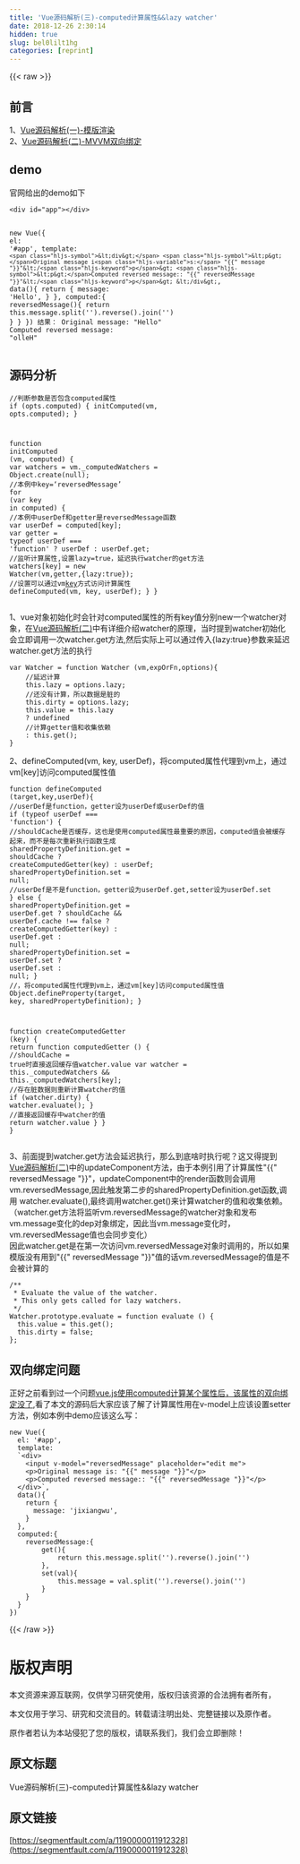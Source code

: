 ```yaml
---
title: 'Vue源码解析(三)-computed计算属性&&lazy watcher' 
date: 2018-12-26 2:30:14
hidden: true
slug: bel0lilt1hg
categories: [reprint]
---
```


{{< raw >}}

                    
<h2 id="articleHeader0">前言</h2>
<p>1、<a href="https://segmentfault.com/a/1190000011816036">Vue源码解析(一)-模版渲染</a><br>2、<a href="https://segmentfault.com/a/1190000011850156" target="_blank">Vue源码解析(二)-MVVM双向绑定</a></p>
<h2 id="articleHeader1">demo</h2>
<p>官网给出的demo如下</p>
<div class="widget-codetool" style="display:none;">
      <div class="widget-codetool--inner">
      <span class="selectCode code-tool" data-toggle="tooltip" data-placement="top" title="" data-original-title="全选"></span>
      <span type="button" class="copyCode code-tool" data-toggle="tooltip" data-placement="top" data-clipboard-text="<div id=&quot;app&quot;></div>

new Vue({
  el: '#app',
  template: 
  `<div>
    <p>Original message is: "{{" message "}}"</p>
    <p>Computed reversed message:: "{{" reversedMessage "}}"</p>
  </div>`,
  data(){
    return {
      message: 'Hello',
    }
  },
  computed:{
    reversedMessage(){
        return this.message.split('').reverse().join('')
    }
  }
})
结果：
Original message: &quot;Hello&quot;
Computed reversed message: &quot;olleH&quot;" title="" data-original-title="复制"></span>
      <span type="button" class="saveToNote code-tool" data-toggle="tooltip" data-placement="top" title="" data-original-title="放进笔记"></span>
      </div>
      </div><pre class="hljs vim"><code>&lt;div id=<span class="hljs-string">"app"</span>&gt;&lt;/div&gt;

<span class="hljs-keyword">new</span> Vue({
  <span class="hljs-keyword">e</span><span class="hljs-variable">l:</span> <span class="hljs-string">'#app'</span>,
  template: 
  `<span class="hljs-symbol">&lt;div&gt;</span>
    <span class="hljs-symbol">&lt;p&gt;</span>Original message i<span class="hljs-variable">s:</span> "{{" message "}}"&lt;/<span class="hljs-keyword">p</span>&gt;
    <span class="hljs-symbol">&lt;p&gt;</span>Computed reversed message:: "{{" reversedMessage "}}"&lt;/<span class="hljs-keyword">p</span>&gt;
  &lt;/div&gt;`,
  data(){
    <span class="hljs-keyword">return</span> {
      message: <span class="hljs-string">'Hello'</span>,
    }
  },
  computed:{
    reversedMessage(){
        <span class="hljs-keyword">return</span> this.message.<span class="hljs-keyword">split</span>(<span class="hljs-string">''</span>).<span class="hljs-built_in">reverse</span>().<span class="hljs-keyword">join</span>(<span class="hljs-string">''</span>)
    }
  }
})
结果：
Original message: <span class="hljs-string">"Hello"</span>
Computed reversed message: <span class="hljs-string">"olleH"</span></code></pre>
<h2 id="articleHeader2">源码分析</h2>
<div class="widget-codetool" style="display:none;">
      <div class="widget-codetool--inner">
      <span class="selectCode code-tool" data-toggle="tooltip" data-placement="top" title="" data-original-title="全选"></span>
      <span type="button" class="copyCode code-tool" data-toggle="tooltip" data-placement="top" data-clipboard-text="//判断参数是否包含computed属性
if (opts.computed) { initComputed(vm, opts.computed); }

function initComputed (vm, computed) {
   var watchers = vm._computedWatchers = Object.create(null);
   //本例中key=‘reversedMessage’
   for (var key in computed) {
      //本例中userDef和getter是reversedMessage函数
      var userDef = computed[key];
      var getter = typeof userDef === 'function' ? userDef : userDef.get;
      //监听计算属性,设置lazy=true，延迟执行watcher的get方法
      watchers[key] = new Watcher(vm,getter,{lazy:true});
      //设置可以通过vm[key](本例vm.reversedMessage)方式访问计算属性
      defineComputed(vm, key, userDef);
   }
}" title="" data-original-title="复制"></span>
      <span type="button" class="saveToNote code-tool" data-toggle="tooltip" data-placement="top" title="" data-original-title="放进笔记"></span>
      </div>
      </div><pre class="hljs javascript"><code><span class="hljs-comment">//判断参数是否包含computed属性</span>
<span class="hljs-keyword">if</span> (opts.computed) { initComputed(vm, opts.computed); }

<span class="hljs-function"><span class="hljs-keyword">function</span> <span class="hljs-title">initComputed</span> (<span class="hljs-params">vm, computed</span>) </span>{
   <span class="hljs-keyword">var</span> watchers = vm._computedWatchers = <span class="hljs-built_in">Object</span>.create(<span class="hljs-literal">null</span>);
   <span class="hljs-comment">//本例中key=‘reversedMessage’</span>
   <span class="hljs-keyword">for</span> (<span class="hljs-keyword">var</span> key <span class="hljs-keyword">in</span> computed) {
      <span class="hljs-comment">//本例中userDef和getter是reversedMessage函数</span>
      <span class="hljs-keyword">var</span> userDef = computed[key];
      <span class="hljs-keyword">var</span> getter = <span class="hljs-keyword">typeof</span> userDef === <span class="hljs-string">'function'</span> ? userDef : userDef.get;
      <span class="hljs-comment">//监听计算属性,设置lazy=true，延迟执行watcher的get方法</span>
      watchers[key] = <span class="hljs-keyword">new</span> Watcher(vm,getter,{<span class="hljs-attr">lazy</span>:<span class="hljs-literal">true</span>});
      <span class="hljs-comment">//设置可以通过vm[key](本例vm.reversedMessage)方式访问计算属性</span>
      defineComputed(vm, key, userDef);
   }
}</code></pre>
<p>1、vue对象初始化时会针对computed属性的所有key值分别new一个watcher对象，在<a href="https://segmentfault.com/a/1190000011850156">Vue源码解析(二)</a>中有详细介绍watcher的原理，当时提到watcher初始化会立即调用一次watcher.get方法,然后实际上可以通过传入{lazy:true}参数来延迟watcher.get方法的执行</p>
<div class="widget-codetool" style="display:none;">
      <div class="widget-codetool--inner">
      <span class="selectCode code-tool" data-toggle="tooltip" data-placement="top" title="" data-original-title="全选"></span>
      <span type="button" class="copyCode code-tool" data-toggle="tooltip" data-placement="top" data-clipboard-text="var Watcher = function Watcher (vm,expOrFn,options){
    //延迟计算
    this.lazy = options.lazy;
    //还没有计算，所以数据是脏的
    this.dirty = options.lazy;
    this.value = this.lazy
    ? undefined
    //计算getter值和收集依赖
    : this.get();
}" title="" data-original-title="复制"></span>
      <span type="button" class="saveToNote code-tool" data-toggle="tooltip" data-placement="top" title="" data-original-title="放进笔记"></span>
      </div>
      </div><pre class="hljs kotlin"><code><span class="hljs-keyword">var</span> Watcher = function Watcher (vm,expOrFn,options){
    <span class="hljs-comment">//延迟计算</span>
    <span class="hljs-keyword">this</span>.lazy = options.lazy;
    <span class="hljs-comment">//还没有计算，所以数据是脏的</span>
    <span class="hljs-keyword">this</span>.dirty = options.lazy;
    <span class="hljs-keyword">this</span>.value = <span class="hljs-keyword">this</span>.lazy
    ? undefined
    <span class="hljs-comment">//计算getter值和收集依赖</span>
    : <span class="hljs-keyword">this</span>.<span class="hljs-keyword">get</span>();
}</code></pre>
<p>2、defineComputed(vm, key, userDef)，将computed属性代理到vm上，通过vm[key]访问computed属性值</p>
<div class="widget-codetool" style="display:none;">
      <div class="widget-codetool--inner">
      <span class="selectCode code-tool" data-toggle="tooltip" data-placement="top" title="" data-original-title="全选"></span>
      <span type="button" class="copyCode code-tool" data-toggle="tooltip" data-placement="top" data-clipboard-text="function defineComputed (target,key,userDef){
    //userDef是function，getter设为userDef或userDef的值
    if (typeof userDef === 'function') {
        //shouldCache是否缓存，这也是使用computed属性最重要的原因，computed值会被缓存起来，而不是每次重新执行函数生成
        sharedPropertyDefinition.get = shouldCache
          ? createComputedGetter(key)
          : userDef;
        sharedPropertyDefinition.set = null;
    //userDef是不是function，getter设为userDef.get,setter设为userDef.set
    } else {
        sharedPropertyDefinition.get = userDef.get
          ? shouldCache &amp;&amp; userDef.cache !== false
            ? createComputedGetter(key)
            : userDef.get
          : null;
        sharedPropertyDefinition.set = userDef.set
          ? userDef.set
          : null;
    }
    //，将computed属性代理到vm上，通过vm[key]访问computed属性值
    Object.defineProperty(target, key, sharedPropertyDefinition);
}

function createComputedGetter (key) {
  return function computedGetter () {
      //shouldCache = true时直接返回缓存值watcher.value
      var watcher = this._computedWatchers &amp;&amp; this._computedWatchers[key];
      //存在脏数据则重新计算watcher的值
      if (watcher.dirty) {
        watcher.evaluate();
      }
      //直接返回缓存中watcher的值
      return watcher.value
    }
  }
}" title="" data-original-title="复制"></span>
      <span type="button" class="saveToNote code-tool" data-toggle="tooltip" data-placement="top" title="" data-original-title="放进笔记"></span>
      </div>
      </div><pre class="hljs processing"><code>function defineComputed (target,<span class="hljs-built_in">key</span>,userDef){
    <span class="hljs-comment">//userDef是function，getter设为userDef或userDef的值</span>
    <span class="hljs-keyword">if</span> (typeof userDef === <span class="hljs-string">'function'</span>) {
        <span class="hljs-comment">//shouldCache是否缓存，这也是使用computed属性最重要的原因，computed值会被缓存起来，而不是每次重新执行函数生成</span>
        sharedPropertyDefinition.<span class="hljs-built_in">get</span> = shouldCache
          ? createComputedGetter(<span class="hljs-built_in">key</span>)
          : userDef;
        sharedPropertyDefinition.<span class="hljs-built_in">set</span> = <span class="hljs-keyword">null</span>;
    <span class="hljs-comment">//userDef是不是function，getter设为userDef.get,setter设为userDef.set</span>
    } <span class="hljs-keyword">else</span> {
        sharedPropertyDefinition.<span class="hljs-built_in">get</span> = userDef.<span class="hljs-built_in">get</span>
          ? shouldCache &amp;&amp; userDef.cache !== <span class="hljs-keyword">false</span>
            ? createComputedGetter(<span class="hljs-built_in">key</span>)
            : userDef.<span class="hljs-built_in">get</span>
          : <span class="hljs-keyword">null</span>;
        sharedPropertyDefinition.<span class="hljs-built_in">set</span> = userDef.<span class="hljs-built_in">set</span>
          ? userDef.<span class="hljs-built_in">set</span>
          : <span class="hljs-keyword">null</span>;
    }
    <span class="hljs-comment">//，将computed属性代理到vm上，通过vm[key]访问computed属性值</span>
    <span class="hljs-keyword">Object</span>.defineProperty(target, <span class="hljs-built_in">key</span>, sharedPropertyDefinition);
}

function createComputedGetter (<span class="hljs-built_in">key</span>) {
  <span class="hljs-keyword">return</span> function computedGetter () {
      <span class="hljs-comment">//shouldCache = true时直接返回缓存值watcher.value</span>
      var watcher = <span class="hljs-keyword">this</span>._computedWatchers &amp;&amp; <span class="hljs-keyword">this</span>._computedWatchers[<span class="hljs-built_in">key</span>];
      <span class="hljs-comment">//存在脏数据则重新计算watcher的值</span>
      <span class="hljs-keyword">if</span> (watcher.dirty) {
        watcher.evaluate();
      }
      <span class="hljs-comment">//直接返回缓存中watcher的值</span>
      <span class="hljs-keyword">return</span> watcher.value
    }
  }
}</code></pre>
<p>3、前面提到watcher.get方法会延迟执行，那么到底啥时执行呢？这又得提到<a href="https://segmentfault.com/a/1190000011850156" target="_blank">Vue源码解析(二)</a>中的updateComponent方法，由于本例引用了计算属性"{{" reversedMessage "}}"，updateComponent中的render函数则会调用vm.reversedMessage,因此触发第二步的sharedPropertyDefinition.get函数,调用        watcher.evaluate(),最终调用watcher.get()来计算watcher的值和收集依赖。（watcher.get方法将监听vm.reversedMessage的watcher对象和发布vm.message变化的dep对象绑定，因此当vm.message变化时，vm.reversedMessage值也会同步变化）<br>因此watcher.get是在第一次访问vm.reversedMessage对象时调用的，所以如果模版没有用到"{{" reversedMessage "}}"值的话vm.reversedMessage的值是不会被计算的</p>
<div class="widget-codetool" style="display:none;">
      <div class="widget-codetool--inner">
      <span class="selectCode code-tool" data-toggle="tooltip" data-placement="top" title="" data-original-title="全选"></span>
      <span type="button" class="copyCode code-tool" data-toggle="tooltip" data-placement="top" data-clipboard-text="/**
 * Evaluate the value of the watcher.
 * This only gets called for lazy watchers.
 */
Watcher.prototype.evaluate = function evaluate () {
  this.value = this.get();
  this.dirty = false;
};" title="" data-original-title="复制"></span>
      <span type="button" class="saveToNote code-tool" data-toggle="tooltip" data-placement="top" title="" data-original-title="放进笔记"></span>
      </div>
      </div><pre class="hljs actionscript"><code><span class="hljs-comment">/**
 * Evaluate the value of the watcher.
 * This only gets called for lazy watchers.
 */</span>
Watcher.prototype.evaluate = <span class="hljs-function"><span class="hljs-keyword">function</span> <span class="hljs-title">evaluate</span> <span class="hljs-params">()</span> </span>{
  <span class="hljs-keyword">this</span>.value = <span class="hljs-keyword">this</span>.get();
  <span class="hljs-keyword">this</span>.dirty = <span class="hljs-literal">false</span>;
};</code></pre>
<h2 id="articleHeader3">双向绑定问题</h2>
<p>正好之前看到过一个问题<a href="https://segmentfault.com/q/1010000004571556">vue.js使用computed计算某个属性后，该属性的双向绑定没了</a>,看了本文的源码后大家应该了解了计算属性用在v-model上应该设置setter方法，例如本例中demo应该这么写：</p>
<div class="widget-codetool" style="display:none;">
      <div class="widget-codetool--inner">
      <span class="selectCode code-tool" data-toggle="tooltip" data-placement="top" title="" data-original-title="全选"></span>
      <span type="button" class="copyCode code-tool" data-toggle="tooltip" data-placement="top" data-clipboard-text="new Vue({
  el: '#app',
  template: 
  `<div>
    <input v-model=&quot;reversedMessage&quot; placeholder=&quot;edit me&quot;>
    <p>Original message is: "{{" message "}}"</p>
    <p>Computed reversed message:: "{{" reversedMessage "}}"</p>
  </div>`,
  data(){
    return {
      message: 'jixiangwu',
    }
  },
  computed:{
    reversedMessage:{
        get(){
            return this.message.split('').reverse().join('')
        },
        set(val){
            this.message = val.split('').reverse().join('')
        }
    }
  }
})" title="" data-original-title="复制"></span>
      <span type="button" class="saveToNote code-tool" data-toggle="tooltip" data-placement="top" title="" data-original-title="放进笔记"></span>
      </div>
      </div><pre class="hljs vim"><code><span class="hljs-keyword">new</span> Vue({
  <span class="hljs-keyword">e</span><span class="hljs-variable">l:</span> <span class="hljs-string">'#app'</span>,
  template: 
  `<span class="hljs-symbol">&lt;div&gt;</span>
    &lt;<span class="hljs-built_in">input</span> v-model=<span class="hljs-string">"reversedMessage"</span> placeholder=<span class="hljs-string">"edit me"</span>&gt;
    <span class="hljs-symbol">&lt;p&gt;</span>Original message i<span class="hljs-variable">s:</span> "{{" message "}}"&lt;/<span class="hljs-keyword">p</span>&gt;
    <span class="hljs-symbol">&lt;p&gt;</span>Computed reversed message:: "{{" reversedMessage "}}"&lt;/<span class="hljs-keyword">p</span>&gt;
  &lt;/div&gt;`,
  data(){
    <span class="hljs-keyword">return</span> {
      message: <span class="hljs-string">'jixiangwu'</span>,
    }
  },
  computed:{
    reversedMessage:{
        <span class="hljs-built_in">get</span>(){
            <span class="hljs-keyword">return</span> this.message.<span class="hljs-keyword">split</span>(<span class="hljs-string">''</span>).<span class="hljs-built_in">reverse</span>().<span class="hljs-keyword">join</span>(<span class="hljs-string">''</span>)
        },
        <span class="hljs-keyword">set</span>(val){
            this.message = val.<span class="hljs-keyword">split</span>(<span class="hljs-string">''</span>).<span class="hljs-built_in">reverse</span>().<span class="hljs-keyword">join</span>(<span class="hljs-string">''</span>)
        }
    }
  }
})</code></pre>

                
{{< /raw >}}

# 版权声明
本文资源来源互联网，仅供学习研究使用，版权归该资源的合法拥有者所有，

本文仅用于学习、研究和交流目的。转载请注明出处、完整链接以及原作者。

原作者若认为本站侵犯了您的版权，请联系我们，我们会立即删除！

## 原文标题
Vue源码解析(三)-computed计算属性&&lazy watcher

## 原文链接
[https://segmentfault.com/a/1190000011912328](https://segmentfault.com/a/1190000011912328)

